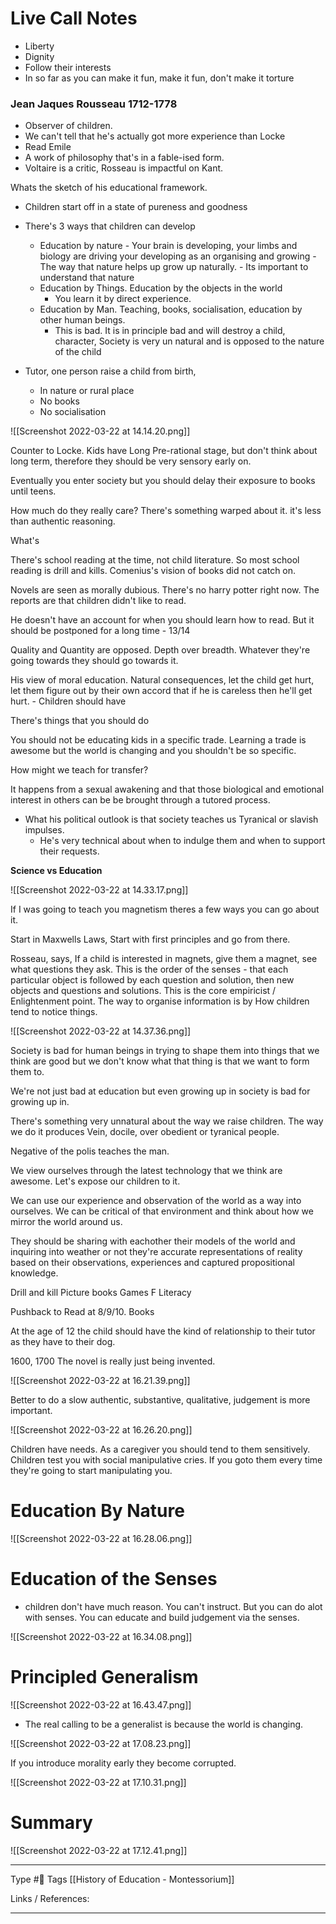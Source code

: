 # Live Call Notes

- Liberty
- Dignity
- Follow their interests
- In so far as you can make it fun, make it fun, don't make it torture

### Jean Jaques Rousseau 1712-1778

- Observer of children.
- We can't tell that he's actually got more experience than Locke
- Read Emile
- A work of philosophy that's in a fable-ised form.
- Voltaire is a critic, Rosseau is impactful on Kant.

Whats the sketch of his educational framework.

- Children start off in a state of pureness and goodness
- There's 3 ways that children can develop
	- Education by nature - Your brain is developing, your limbs and biology are driving your developing as an organising and growing - The way that nature helps up grow up naturally. - Its important to understand that nature 
	- Education by Things. Education by the objects in the world
		- You learn it by direct experience. 
	- Education by Man. Teaching, books, socialisation, education by other human beings.
		- This is bad. It is in principle bad and will destroy a child, character, Society is very un natural and is opposed to the nature of the child

 - Tutor, one person raise a child from birth,
	 - In nature or rural place
	 - No books
	 - No socialisation



![[Screenshot 2022-03-22 at 14.14.20.png]] 

Counter to Locke. Kids have Long Pre-rational stage, but don't think about long term, therefore they should be very sensory early on. 

Eventually you enter society but you should delay their exposure to books until teens.

How much do they really care? There's something warped about it. it's less than authentic reasoning. 

What's 

There's school reading at the time, not child literature. So most school reading is drill and kills. Comenius's vision of books did not catch on. 

Novels are seen as morally dubious. There's no harry potter right now. The reports are that children didn't like to read. 

He doesn't have an account for when you should learn how to read. But it should be postponed for a long time - 13/14

Quality and Quantity are opposed. Depth over breadth. Whatever they're going towards they should go towards it. 

His view of moral education. Natural consequences, let the child get hurt, let them figure out by their own accord that if he is careless then he'll get hurt.
	- Children should have 

There's things that you should do 


You should not be educating kids in a specific trade. Learning a trade is awesome but the world is changing and you shouldn't be so specific. 

How might we teach for transfer?

It happens from a sexual awakening and that those biological and emotional interest in others can be be brought through a tutored process.

- What his political outlook is that society teaches us Tyranical or slavish impulses.
	- He's very technical about when to indulge them and when to support their requests. 

**Science vs Education**

![[Screenshot 2022-03-22 at 14.33.17.png]]

If I was going to teach you magnetism theres a few ways you can go about it.

Start in Maxwells Laws, Start with first principles and go from there.

Rosseau, says, If a child is interested in magnets, give them a magnet, see what questions they ask. This is the order of the senses - that each particular object is followed by each question and solution, then new objects and questions and solutions. This is the core empiricist / Enlightenment point. The way to organise information is by How children tend to notice things.

![[Screenshot 2022-03-22 at 14.37.36.png]]

Society is bad for human beings in trying to shape them into things that we think are good but we don't know what that thing is that we want to form them to.

We're not just bad at education but even growing up in society is bad for growing up in.

There's something very unnatural about the way we raise children. The way we do it produces Vein, docile, over obedient or tyranical people.

Negative of the polis teaches the man. 

We view ourselves through the latest technology that we think are awesome. Let's expose our children to it. 

We can use our experience and observation of the world as a way into ourselves. We can be critical of that environment and think about how we mirror the world around us. 

They should be sharing with eachother their models of the world and inquiring into weather or not they're accurate representations of reality based on their observations, experiences and captured propositional knowledge. 

Drill and kill
Picture books 
Games 
F Literacy 

Pushback to Read at 8/9/10. Books 

At the age of 12 the child should have the kind of relationship to their tutor as they have to their dog. 

1600, 1700 The novel is really just being invented.


![[Screenshot 2022-03-22 at 16.21.39.png]]

Better to do a slow authentic, substantive, qualitative, judgement is more important.


![[Screenshot 2022-03-22 at 16.26.20.png]]

Children have needs. As a caregiver you should tend to them sensitively. Children test you with social manipulative cries. If you goto them every time they're going to start manipulating you. 

# Education By Nature
![[Screenshot 2022-03-22 at 16.28.06.png]]

# Education of the Senses
- children don't have much reason. You can't instruct. But you can do alot with senses. You can educate and build judgement via the senses.
  
![[Screenshot 2022-03-22 at 16.34.08.png]]


# Principled Generalism
![[Screenshot 2022-03-22 at 16.43.47.png]]

- The real calling to be a generalist is because the world is changing.


![[Screenshot 2022-03-22 at 17.08.23.png]]

If you introduce morality early they become corrupted. 

![[Screenshot 2022-03-22 at 17.10.31.png]]

# Summary

![[Screenshot 2022-03-22 at 17.12.41.png]]


---
Type #🌱 
Tags [[History of Education - Montessorium]]

Links / References:


---